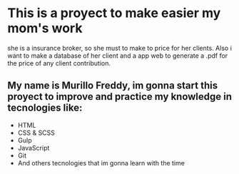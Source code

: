 # This is a proyect to make easier my mom's work
she is a insurance broker, so she must to make to price for her clients.
Also i want to make a database of her client and a app web to generate a .pdf for the price of any client contribution.

## My name is Murillo Freddy, im gonna start this proyect to improve and practice my knowledge in tecnologies like:
- HTML
- CSS & SCSS
- Gulp
- JavaScript
- Git
- And others tecnologies that im gonna learn with the time

